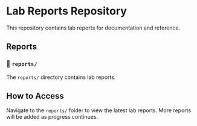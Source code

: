 # Lab Reports Repository  

This repository contains lab reports for documentation and reference.  

## Reports  

### 📂 `reports/`  
The `reports/` directory contains lab reports.

## How to Access  

Navigate to the `reports/` folder to view the latest lab reports. More reports will be added as progress continues.  

